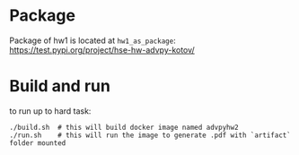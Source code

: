 # Package
Package of hw1 is located at `hw1_as_package`: https://test.pypi.org/project/hse-hw-advpy-kotov/


# Build and run
to run up to hard task:

```
./build.sh  # this will build docker image named advpyhw2
./run.sh    # this will run the image to generate .pdf with `artifact` folder mounted
```
